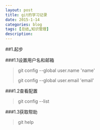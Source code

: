 ```yaml
---
layout: post
title: git的学习记录
date: 2015-1-14
categories: blog
tags: [总结,知识管理]
description: 
---
```


##1.起步

###1.1设置用户名和邮箱

>git config --global user.name 'name'
>
>git config --global user.email 'email'

###1.2查看配置

>git config --list

###1.3获取帮助

>git help

